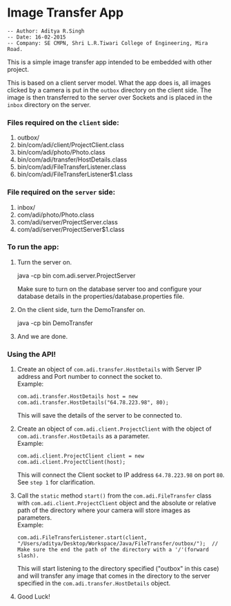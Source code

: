 # Image Transfer App #
  
    -- Author: Aditya R.Singh  
    -- Date: 16-02-2015  
    -- Company: SE CMPN, Shri L.R.Tiwari College of Engineering, Mira Road.  
  
This is a simple image transfer app intended to be embedded with other project.  
    
This is based on a client server model. What the app does is, all images clicked by a camera is put 
in the `outbox` directory on the client side. The image is then transferred to the server over Sockets 
and is placed in the `inbox` directory on the server.  
  
     
### Files required on the `client` side:  ###
     
  1. outbox/  
  2. bin/com/adi/client/ProjectClient.class  
  3. bin/com/adi/photo/Photo.class  
  4. bin/com/adi/transfer/HostDetails.class  
  5. bin/com/adi/FileTransferListener.class  
  6. bin/com/adi/FileTransferListener$1.class  
  
     
### File required on the `server` side:  ###  

  1. inbox/  
  2. com/adi/photo/Photo.class  
  3. com/adi/server/ProjectServer.class  
  4. com/adi/server/ProjectServer$1.class  
    
      
### To run the app:  ###
    
  1. Turn the server on.  
        
        java -cp bin com.adi.server.ProjectServer <Port number to bind the server socket> <relative path of the properties file> 
     
     Make sure to turn on the database server too and configure your database details in the properties/database.properties file.  
  
  2. On the client side, turn the DemoTransfer on.  
      
        java -cp bin DemoTransfer <IP of the server> <Port of the server> <relative path of the directory containing the images clicked by camera> 
          
  3. And we are done.
  
  
### Using the API!  ###

  1. Create an object of `com.adi.transfer.HostDetails` with Server IP address and Port number to connect the socket to.  
     Example:  
          
         com.adi.transfer.HostDetails host = new com.adi.transfer.HostDetails("64.78.223.98", 80);
	
     This will save the details of the server to be connected to.
  
  2. Create an object of `com.adi.client.ProjectClient` with the object of `com.adi.transfer.HostDetails` as a parameter.  
     Example:  
  
         com.adi.client.ProjectClient client = new com.adi.client.ProjectClient(host);  
  
     This will connect the Client socket to IP address `64.78.223.98` on port `80`. See `step 1` for clarification.  
  
  3. Call the `static` method `start()` from the `com.adi.FileTransfer` class with `com.adi.client.ProjectClient` object and the absolute or relative path of the directory where your camera will 
     store images as parameters.  
     Example:  
  
         com.adi.FileTransferListener.start(client, "/Users/aditya/Desktop/Workspace/Java/FileTransfer/outbox/");  // Make sure the end the path of the directory with a '/'(forward slash).  
  
     This will start listening to the directory specified ("outbox" in this case) and will transfer any image that comes in the directory to the server specified in the `com.adi.transfer.HostDetails` object.
  
  4. Good Luck!  
 
